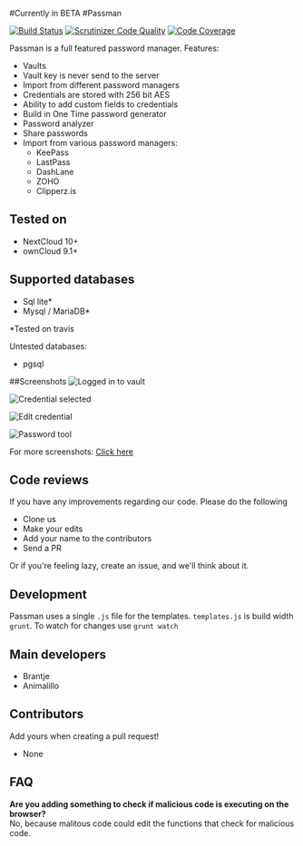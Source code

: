#Currently in BETA
#Passman

[![Build Status](https://travis-ci.org/nextcloud/passman.svg?branch=master)](https://travis-ci.org/nextcloud/passman)
[![Scrutinizer Code Quality](https://scrutinizer-ci.com/g/nextcloud/passman/badges/quality-score.png?b=master)](https://scrutinizer-ci.com/g/nextcloud/passman/?branch=master)
[![Code Coverage](https://scrutinizer-ci.com/g/nextcloud/passman/badges/coverage.png?b=master)](https://scrutinizer-ci.com/g/nextcloud/passman/?branch=master)


Passman is a full featured password manager. 
Features:
- Vaults
- Vault key is never send to the server
- Import from different password managers
- Credentials are stored with 256 bit AES
- Ability to add custom fields to credentials
- Build in One Time password generator
- Password analyzer
- Share passwords
- Import from various password managers:
  - KeePass
  - LastPass
  - DashLane
  - ZOHO
  - Clipperz.is   
  

## Tested on
- NextCloud 10+
- ownCloud 9.1+


## Supported databases
- Sql lite*
- Mysql / MariaDB*

*Tested on travis

Untested databases: 
- pgsql


##Screenshots
![Logged in to vault](http://i.imgur.com/ciShQZg.png)   

![Credential selected](http://i.imgur.com/3tENldT.png)   

![Edit credential](http://i.imgur.com/Iwm3hUe.png)   

![Password tool](http://i.imgur.com/ZYkN70r.png)

For more screenshots: [Click here](http://imgur.com/a/giKVt)

## Code reviews
If you have any improvements regarding our code.
Please do the following
- Clone us
- Make your edits
- Add your name to the contributors 
- Send a PR   

Or if you're feeling lazy, create an issue, and we'll think about it.



## Development
Passman uses a single `.js` file for the templates.
`templates.js` is build width `grunt`.
To watch for changes use `grunt watch`

## Main developers
- Brantje
- Animalillo

## Contributors
Add yours when creating a pull request!
- None


## FAQ
**Are you adding something to check if malicious code is executing on the browser?**   
No, because malitous code could edit the functions that check for malicious code.